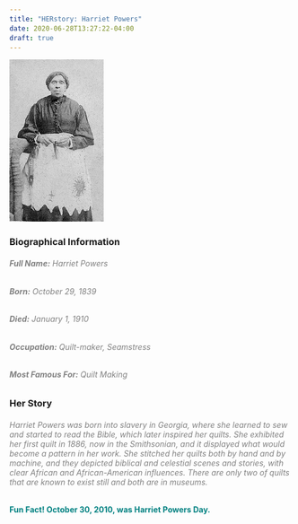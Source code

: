 ```yaml
---
title: "HERstory: Harriet Powers"
date: 2020-06-28T13:27:22-04:00
draft: true
---
```



![Image of Harriet Powers](Harriet.png)

### **Biographical Information**
###### <span style="color:grey">**Full Name:** Harriet Powers</span>
###### <span style="color:grey">**Born:** October 29, 1839</span>
###### <span style="color:grey"> **Died:** January 1, 1910 </span>
###### <span style="color:grey"> **Occupation:** Quilt-maker, Seamstress </span>
###### <span style="color:grey"> **Most Famous For:** Quilt Making</span>

### **Her Story**
###### <span style="color:grey">Harriet Powers was born into slavery in Georgia, where she learned to sew and started to read the Bible, which later inspired her quilts. She exhibited her first quilt in 1886, now in the Smithsonian, and it displayed what would become a pattern in her work. She stitched her quilts both by hand and by machine, and they depicted biblical and celestial scenes and stories, with clear African and African-American influences. There are only two of quilts that are known to exist still and both are in museums.
</span>

#### <span style="color:teal"> **Fun Fact!** October 30, 2010, was Harriet Powers Day.</span>
